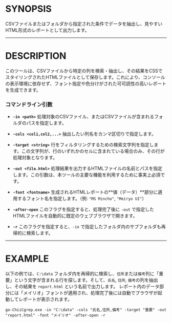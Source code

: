 # SYNOPSIS

CSVファイルまたはフォルダから指定された条件でデータを抽出し、見やすいHTML形式のレポートとして出力します。

---

# DESCRIPTION

このツールは、CSVファイルから特定の列を検索・抽出し、その結果をCSSでスタイリングされたHTMLファイルとして保存します。これにより、コンソールの表示環境に依存せず、フォント指定や色分けがされた可可読性の高いレポートを生成できます。

### コマンドライン引数

* **`-in <path>`** 処理対象のCSVファイル、またはCSVファイルが含まれるフォルダのパスを指定します。

* **`-cols <col1,col2,...>`** 抽出したい列名をカンマ区切りで指定します。

* **`-target <string>`** 行をフィルタリングするための検索文字列を指定します。この文字列が、行のいずれかのセルに含まれている場合のみ、その行が処理対象となります。

* **`-out <file.html>`** 処理結果を出力するHTMLファイルの名前とパスを指定します。この引数は、本ツールの主要な機能を利用するために事実上必須です。

* **`-font <fontname>`** 生成されるHTMLレポートの**値（データ）**部分に適用するフォント名を指定します。（例: `"MS Mincho"`, `"Meiryo UI"`）

* **`-after-open`** このフラグを指定すると、処理完了後に `-out` で指定したHTMLファイルを自動的に既定のウェブブラウザで開きます。

* **`-r`** このフラグを指定すると、`-in` で指定したフォルダ内のサブフォルダも再帰的に検索します。

---

# EXAMPLE

以下の例では、`C:\data` フォルダ内を再帰的に検索し、`住所`または`備考`列に「重要」という文字が含まれる行を探します。そして、`氏名`, `住所`, `備考`の列を抽出し、その結果を `report.html` という名前で出力します。
レポート内のデータ部分には「メイリオ」フォントが適用され、処理完了後には自動でブラウザが起動してレポートが表示されます。

```shell
go-ChiiCgrep.exe -in "C:\data" -cols "氏名,住所,備考" -target "重要" -out "report.html" -font "メイリオ" -after-open -r
